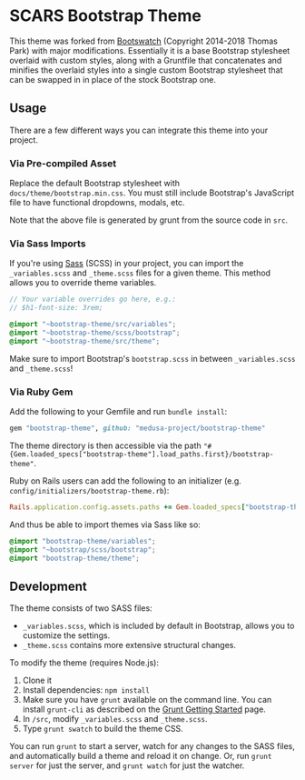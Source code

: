 # SCARS Bootstrap Theme

This theme was forked from [Bootswatch](https://bootswatch.com) (Copyright 2014-2018 Thomas Park) with major modifications. Essentially it is a base Bootstrap stylesheet overlaid with custom styles, along with a Gruntfile that concatenates and minifies the overlaid styles into a single custom Bootstrap stylesheet that can be swapped in in place of the stock Bootstrap one.

## Usage

There are a few different ways you can integrate this theme into your project.

### Via Pre-compiled Asset

Replace the default Bootstrap stylesheet with `docs/theme/bootstrap.min.css`. You must still include Bootstrap's JavaScript file to have functional dropdowns, modals, etc.

Note that the above file is generated by grunt from the source code in `src`.

### Via Sass Imports

If you're using [Sass](https://sass-lang.com/) (SCSS) in your project, you can
import the `_variables.scss` and `_theme.scss` files for a given theme.
This method allows you to override theme variables.

```scss
// Your variable overrides go here, e.g.:
// $h1-font-size: 3rem;

@import "~bootstrap-theme/src/variables";
@import "~bootstrap-theme/scss/bootstrap";
@import "~bootstrap-theme/src/theme";
```

Make sure to import Bootstrap's `bootstrap.scss` in between `_variables.scss`
and `_theme.scss`!

### Via Ruby Gem

Add the following to your Gemfile and run `bundle install`:

```ruby
gem "bootstrap-theme", github: "medusa-project/bootstrap-theme"
```

The theme directory is then accessible via the path
`"#{Gem.loaded_specs["bootstrap-theme"].load_paths.first}/bootstrap-theme"`.

Ruby on Rails users can add the following to an initializer (e.g.
`config/initializers/bootstrap-theme.rb`):

```ruby
Rails.application.config.assets.paths += Gem.loaded_specs["bootstrap-theme"].load_paths
```

And thus be able to import themes via Sass like so:

```scss
@import "bootstrap-theme/variables";
@import "~bootstrap/scss/bootstrap";
@import "bootstrap-theme/theme";
```

## Development

The theme consists of two SASS files:

* `_variables.scss`, which is included by default in Bootstrap, allows you to customize the settings.
* `_theme.scss` contains more extensive structural changes.

To modify the theme (requires Node.js):

1. Clone it
2. Install dependencies: `npm install`
3. Make sure you have `grunt` available on the command line. You can install `grunt-cli` as described on the [Grunt Getting Started](https://gruntjs.com/getting-started) page.
4. In `/src`, modify `_variables.scss` and `_theme.scss`.
5. Type `grunt swatch` to build the theme CSS.

You can run `grunt` to start a server, watch for any changes to the SASS files, and automatically build a theme and reload it on change. Or, run `grunt server` for just the server, and `grunt watch` for just the watcher.
